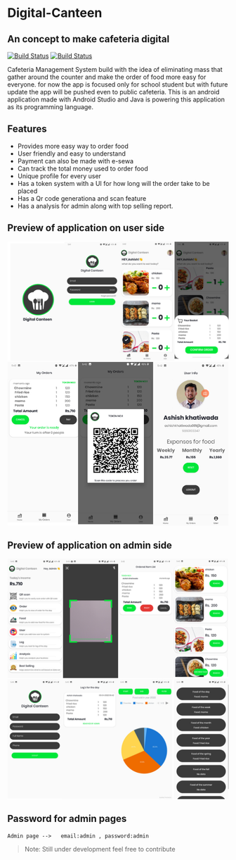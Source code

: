 # Digital-Canteen

## An concept to make  cafeteria digital

[![Build Status](https://travis-ci.org/joemccann/dillinger.svg?branch=master)](https://github.com/bot-alert/Digital-Canteen)
[![Build Status](https://cdn.rawgit.com/samael500/coverage-badge/master/media/97.svg)](https://github.com/bot-alert/Digital-Canteen)

Cafeteria Management System build with the idea of eliminating mass that gather around the counter and make the order of
food more easy for everyone. for now the app is focused only for school student but with future update the app will be
pushed even to public cafeteria. This is an android application made with Android Studio and Java is powering this
application as its programming language.

## Features

- Provides more easy way to order food
- User friendly and easy to understand
- Payment can also be made with e-sewa
- Can track the total money used to order food
- Unique profile for every user
- Has a token system with a UI for how long will the order take to be placed
- Has a Qr code generationa and scan feature
- Has a analysis for admin along with top selling report.

## Preview of application on user side

![alt text](https://raw.githubusercontent.com/bot-alert/Digital-Canteen/master/image%20for%20readme.md/user1.jpg)
![alt text](https://raw.githubusercontent.com/bot-alert/Digital-Canteen/master/image%20for%20readme.md/user2.jpg)


## Preview of application on admin side

![alt text](https://raw.githubusercontent.com/bot-alert/Digital-Canteen/master/image%20for%20readme.md/admin1.jpg)
![alt text](https://raw.githubusercontent.com/bot-alert/Digital-Canteen/master/image%20for%20readme.md/admin2.jpg)


## Password for admin pages

```
Admin page -->   email:admin , password:admin

```

> Note: Still under development feel free to contribute

